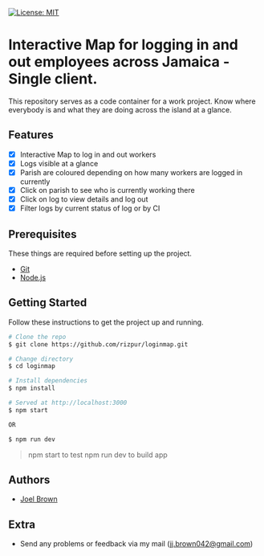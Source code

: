 [![License: MIT](https://img.shields.io/badge/License-MIT-yellow.svg)](https://opensource.org/licenses/MIT)

# Interactive Map for logging in and out employees across Jamaica - Single client.

This repository serves as a code container for a work project.
Know where everybody is and what they are doing across the island at a glance. 

## Features

- [x] Interactive Map to log in and out workers 
- [x] Logs visible at a glance 
- [x] Parish are coloured depending on how many workers are logged in currently
- [x] Click on parish to see who is currently working there
- [x] Click on log to view details and log out
- [x] Filter logs by current status of log or by CI

## Prerequisites

These things are required before setting up the project.

- [Git](https://github.com/git-guides/install-git)
- [Node.js](https://nodejs.org/en/download/)

## Getting Started

Follow these instructions to get the project up and running.

```bash
# Clone the repo
$ git clone https://github.com/rizpur/loginmap.git

# Change directory
$ cd loginmap

# Install dependencies
$ npm install

# Served at http://localhost:3000
$ npm start

OR

$ npm run dev
```

> npm start to test
> npm run dev to build app 

## Authors

- [Joel Brown](https://github.com/rizpur)

## Extra

- Send any problems or feedback via my mail (jj.brown042@gmail.com)
